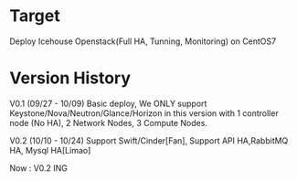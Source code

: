 Target
================
  
Deploy Icehouse Openstack(Full HA, Tunning, Monitoring) on CentOS7
  
Version History
================
V0.1 (09/27 - 10/09)
Basic deploy,  We ONLY support Keystone/Nova/Neutron/Glance/Horizon in this version with 1 controller node (No HA), 2 Network Nodes, 3 Compute Nodes.
  
  
V0.2 (10/10 - 10/24)
Support Swift/Cinder[Fan], 
Support API HA,RabbitMQ HA, Mysql HA[Limao]
  
  
Now : V0.2 ING

